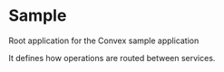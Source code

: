 # Sample

Root application for the Convex sample application

It defines how operations are routed between services.
